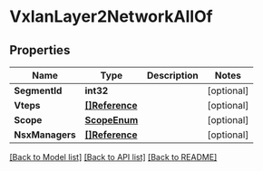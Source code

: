 # VxlanLayer2NetworkAllOf

## Properties

Name | Type | Description | Notes
------------ | ------------- | ------------- | -------------
**SegmentId** | **int32** |  | [optional] 
**Vteps** | [**[]Reference**](Reference.md) |  | [optional] 
**Scope** | [**ScopeEnum**](ScopeEnum.md) |  | [optional] 
**NsxManagers** | [**[]Reference**](Reference.md) |  | [optional] 

[[Back to Model list]](../README.md#documentation-for-models) [[Back to API list]](../README.md#documentation-for-api-endpoints) [[Back to README]](../README.md)


